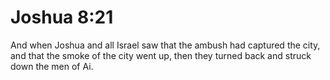 # Joshua 8:21

And when Joshua and all Israel saw that the ambush had captured the city, and that the smoke of the city went up, then they turned back and struck down the men of Ai.
